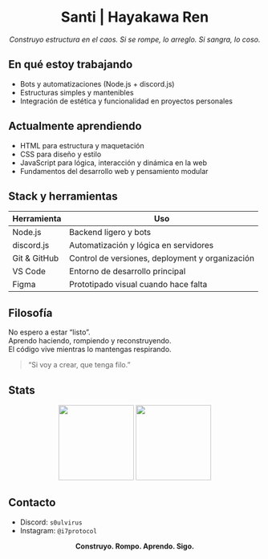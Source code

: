 <h1 align="center">Santi | Hayakawa Ren</h1>
<p align="center">
  <em>Construyo estructura en el caos. Si se rompe, lo arreglo. Si sangra, lo coso.</em>
</p>

## En qué estoy trabajando
- Bots y automatizaciones (Node.js + discord.js)
- Estructuras simples y mantenibles
- Integración de estética y funcionalidad en proyectos personales

## Actualmente aprendiendo
- HTML para estructura y maquetación
- CSS para diseño y estilo
- JavaScript para lógica, interacción y dinámica en la web
- Fundamentos del desarrollo web y pensamiento modular

## Stack y herramientas
| Herramienta | Uso |
|------------|-----|
| Node.js | Backend ligero y bots |
| discord.js | Automatización y lógica en servidores |
| Git & GitHub | Control de versiones, deployment y organización |
| VS Code | Entorno de desarrollo principal |
| Figma | Prototipado visual cuando hace falta |

## Filosofía
No espero a estar “listo”.  
Aprendo haciendo, rompiendo y reconstruyendo.  
El código vive mientras lo mantengas respirando.

> “Si voy a crear, que tenga filo.”

## Stats

<p align="center">
  <img src="https://github-readme-stats.vercel.app/api?username=i7protocol&show_icons=true&theme=dark&title_color=8a0000" height="150"/>
  <img src="https://github-readme-stats.vercel.app/api/top-langs/?username=i7protocol&layout=compact&theme=dark&title_color=8a0000" height="150"/>
</p>

## Contacto
- Discord: `s0ulvirus`
- Instagram: `@i7protocol`

<p align="center">
  <strong>Construyo. Rompo. Aprendo. Sigo.</strong>
</p>

